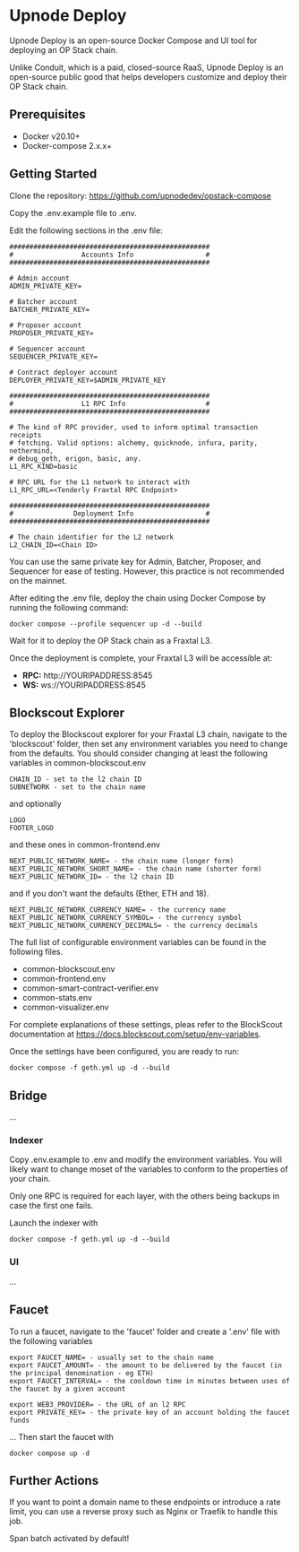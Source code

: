 # Upnode Deploy

Upnode Deploy is an open-source Docker Compose and UI tool for deploying an OP Stack chain.

Unlike Conduit, which is a paid, closed-source RaaS, Upnode Deploy is an open-source public good that helps developers customize and deploy their OP Stack chain.

## Prerequisites

- Docker v20.10+
- Docker-compose 2.x.x+

## Getting Started

Clone the repository: https://github.com/upnodedev/opstack-compose

Copy the .env.example file to .env.

Edit the following sections in the .env file:

```
##################################################
#                 Accounts Info                  #
##################################################

# Admin account
ADMIN_PRIVATE_KEY=

# Batcher account
BATCHER_PRIVATE_KEY=

# Proposer account
PROPOSER_PRIVATE_KEY=

# Sequencer account
SEQUENCER_PRIVATE_KEY=

# Contract deployer account
DEPLOYER_PRIVATE_KEY=$ADMIN_PRIVATE_KEY

##################################################
#                 L1 RPC Info                    #
##################################################

# The kind of RPC provider, used to inform optimal transaction receipts
# fetching. Valid options: alchemy, quicknode, infura, parity, nethermind,
# debug_geth, erigon, basic, any.
L1_RPC_KIND=basic

# RPC URL for the L1 network to interact with
L1_RPC_URL=<Tenderly Fraxtal RPC Endpoint>

##################################################
#               Deployment Info                  #
##################################################

# The chain identifier for the L2 network
L2_CHAIN_ID=<Chain ID>
```

You can use the same private key for Admin, Batcher, Proposer, and Sequencer for ease of testing. However, this practice is not recommended on the mainnet.

After editing the .env file, deploy the chain using Docker Compose by running the following command:

```
docker compose --profile sequencer up -d --build
```

Wait for it to deploy the OP Stack chain as a Fraxtal L3.

Once the deployment is complete, your Fraxtal L3 will be accessible at:

* **RPC:** http://YOURIPADDRESS:8545
* **WS:** ws://YOURIPADDRESS:8545


## Blockscout Explorer

To deploy the Blockscout explorer for your Fraxtal L3 chain, navigate to the 'blockscout' folder, then set any environment variables you need to change from the defaults. You should consider changing at least the following variables in common-blockscout.env

```
CHAIN_ID - set to the l2 chain ID
SUBNETWORK - set to the chain name
```
and optionally

```
LOGO
FOOTER_LOGO
```
and these ones in common-frontend.env

```
NEXT_PUBLIC_NETWORK_NAME= - the chain name (longer form)
NEXT_PUBLIC_NETWORK_SHORT_NAME= - the chain name (shorter form)
NEXT_PUBLIC_NETWORK_ID= - the l2 chain ID
```
and if you don't want the defaults (Ether, ETH and 18).
```
NEXT_PUBLIC_NETWORK_CURRENCY_NAME= - the currency name
NEXT_PUBLIC_NETWORK_CURRENCY_SYMBOL= - the currency symbol
NEXT_PUBLIC_NETWORK_CURRENCY_DECIMALS= - the currency decimals
```

The full list of configurable environment variables can be found in the following files.

- common-blockscout.env
- common-frontend.env
- common-smart-contract-verifier.env
- common-stats.env
- common-visualizer.env

For complete explanations of these settings, pleas refer to the BlockScout documentation at https://docs.blockscout.com/setup/env-variables.

Once the settings have been configured, you are ready to run:

```
docker compose -f geth.yml up -d --build
```

## Bridge

...

### Indexer

Copy .env.example to .env and modify the environment variables. You will likely want to change moset of the variables to conform to the properties of your chain.

Only one RPC is required for each layer, with the others being backups in case the first one fails.

Launch the indexer with

```
docker compose -f geth.yml up -d --build
```
### UI

...

## Faucet

To run a faucet, navigate to the 'faucet' folder and create a '.env' file with the following variables
```
export FAUCET_NAME= - usually set to the chain name
export FAUCET_AMOUNT= - the amount to be delivered by the faucet (in the principal denomination - eg ETH)
export FAUCET_INTERVAL= - the cooldown time in minutes between uses of the faucet by a given account

export WEB3_PROVIDER= - the URL of an l2 RPC
export PRIVATE_KEY= - the private key of an account holding the faucet funds
```
...
Then start the faucet with
```
docker compose up -d
```

## Further Actions

If you want to point a domain name to these endpoints or introduce a rate limit, you can use a reverse proxy such as Nginx or Traefik to handle this job.

Span batch activated by default!
